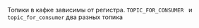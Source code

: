 Топики в кафке зависимы от регистра.
```TOPIC_FOR_CONSUMER ``` и ```topic_for_consumer``` два разных топика